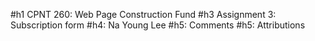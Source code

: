#h1 CPNT 260: Web Page Construction Fund
#h3 Assignment 3: Subscription form
#h4: Na Young Lee
#h5: Comments 
#h5: Attributions
